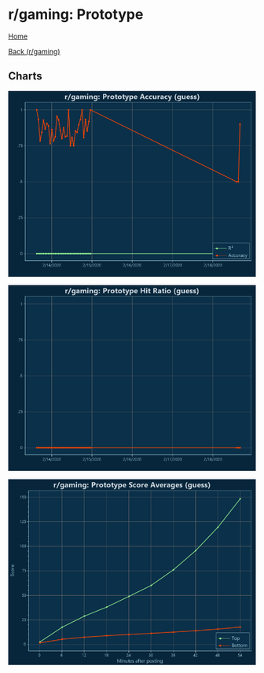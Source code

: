 # r/gaming: Prototype

[Home](../../index.md)

[Back (r/gaming)](../guess_gaming.md)

## Charts

![r/gaming R² (guess)](../../images/models/guess_gaming_Prototype_Accuracy.png "r/gaming R² (guess)")

![r/gaming Hit Ratio (guess)](../../images/models/guess_gaming_Prototype_HitRatio.png "r/gaming Hit Ratio (guess)")

![r/gaming Score Averages (guess)](../../images/models/guess_gaming_Prototype_Scores.png "r/gaming Score Averages (guess)")

